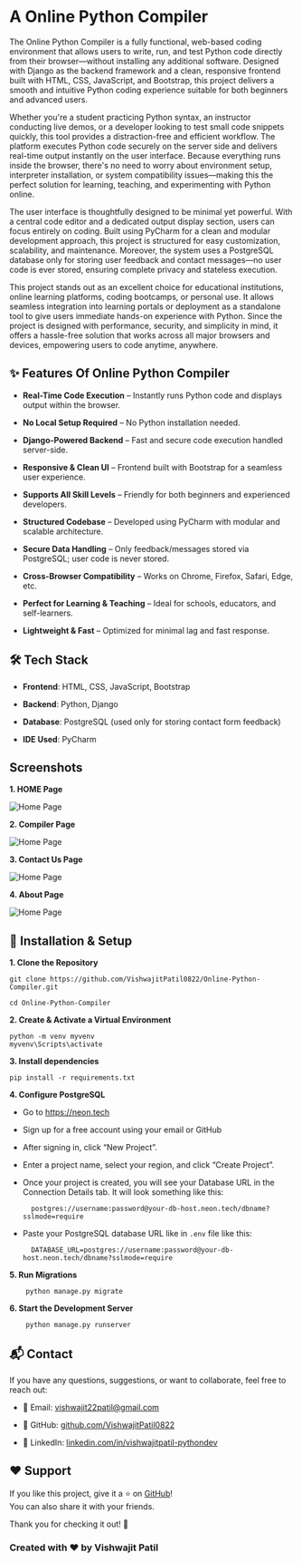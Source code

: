 # A Online Python Compiler

The Online Python Compiler is a fully functional, web-based coding environment that allows users to write, run, and test Python code directly from their browser—without installing any additional software. Designed with Django as the backend framework and a clean, responsive frontend built with HTML, CSS, JavaScript, and Bootstrap, this project delivers a smooth and intuitive Python coding experience suitable for both beginners and advanced users.

Whether you're a student practicing Python syntax, an instructor conducting live demos, or a developer looking to test small code snippets quickly, this tool provides a distraction-free and efficient workflow. The platform executes Python code securely on the server side and delivers real-time output instantly on the user interface. Because everything runs inside the browser, there's no need to worry about environment setup, interpreter installation, or system compatibility issues—making this the perfect solution for learning, teaching, and experimenting with Python online.

The user interface is thoughtfully designed to be minimal yet powerful. With a central code editor and a dedicated output display section, users can focus entirely on coding. Built using PyCharm for a clean and modular development approach, this project is structured for easy customization, scalability, and maintenance. Moreover, the system uses a PostgreSQL database only for storing user feedback and contact messages—no user code is ever stored, ensuring complete privacy and stateless execution.

This project stands out as an excellent choice for educational institutions, online learning platforms, coding bootcamps, or personal use. It allows seamless integration into learning portals or deployment as a standalone tool to give users immediate hands-on experience with Python. Since the project is designed with performance, security, and simplicity in mind, it offers a hassle-free solution that works across all major browsers and devices, empowering users to code anytime, anywhere.


## ✨ Features Of Online Python Compiler

-  **Real-Time Code Execution** – Instantly runs Python code and displays output within the browser.

-  **No Local Setup Required** – No Python installation needed.

-  **Django-Powered Backend** – Fast and secure code execution handled server-side.

-  **Responsive & Clean UI** – Frontend built with Bootstrap for a seamless user experience.

-  **Supports All Skill Levels** – Friendly for both beginners and experienced developers.

-  **Structured Codebase** – Developed using PyCharm with modular and scalable architecture.

-  **Secure Data Handling** – Only feedback/messages stored via PostgreSQL; user code is never stored.

-  **Cross-Browser Compatibility** – Works on Chrome, Firefox, Safari, Edge, etc.

-  **Perfect for Learning & Teaching** – Ideal for schools, educators, and self-learners.

-  **Lightweight & Fast** – Optimized for minimal lag and fast response.


## 🛠️ Tech Stack

- **Frontend**: HTML, CSS, JavaScript, Bootstrap  

- **Backend**: Python, Django  

- **Database**: PostgreSQL (used only for storing contact form feedback)

- **IDE Used**: PyCharm

  
## Screenshots

**1. HOME Page** 

![Home Page](screenshots/home.png)

**2. Compiler Page** 

![Home Page](screenshots/compiler.png)

**3. Contact Us Page** 

![Home Page](screenshots/contact_us.png)

**4. About Page** 

![Home Page](screenshots/about_us.png)


##  🧰  Installation & Setup

**1. Clone the Repository**

   ```
git clone https://github.com/VishwajitPatil0822/Online-Python-Compiler.git

   cd Online-Python-Compiler
   ```

**2. Create & Activate a Virtual Environment**

    python -m venv myvenv
    myvenv\Scripts\activate

**3. Install dependencies**

    pip install -r requirements.txt

**4. Configure PostgreSQL**

- Go to https://neon.tech
- Sign up for a free account using your email or GitHub
- After signing in, click “New Project”.
- Enter a project name, select your region, and click “Create Project”.
- Once your project is created, you will see your Database URL in the Connection Details tab. It will look something like this:

        postgres://username:password@your-db-host.neon.tech/dbname?sslmode=require

- Paste your PostgreSQL database URL like in ```.env``` file like this:

        DATABASE_URL=postgres://username:password@your-db-host.neon.tech/dbname?sslmode=require

**5. Run Migrations**

        python manage.py migrate

**6. Start the Development Server**

        python manage.py runserver


## 📬 Contact

If you have any questions, suggestions, or want to collaborate, feel free to reach out:

- 💌 Email: [vishwajit22patil@gmail.com](mailto:vishwajit22patil@gmail.com)

- 🐙 GitHub: [github.com/VishwajitPatil0822](https://github.com/VishwajitPatil0822)

- 💼 LinkedIn: [linkedin.com/in/vishwajitpatil-pythondev](https://www.linkedin.com/in/vishwajitpatil-pythondev/)
 

## ❤️ Support

If you like this project, give it a ⭐ on [GitHub](https://github.com/VishwajitPatil0822/Online-Python-Compiler)!  
You can also share it with your friends.

Thank you for checking it out! 🚀


### Created with ❤️ by Vishwajit Patil
